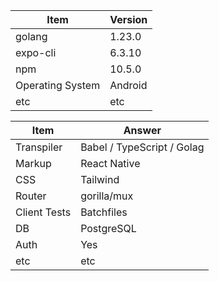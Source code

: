 | Item             | Version |
| ---------------- | ------- |
| golang           | 1.23.0  |
| expo-cli         | 6.3.10  |
| npm              | 10.5.0  |
| Operating System | Android |
| etc              | etc     |

| Item         | Answer                     |
| ------------ | -------------------------- |
| Transpiler   | Babel / TypeScript / Golag |
| Markup       | React Native               |
| CSS          | Tailwind                   |
| Router       | gorilla/mux                |
| Client Tests | Batchfiles                 |
| DB           | PostgreSQL                 |
| Auth         | Yes                        |
| etc          | etc                        |


